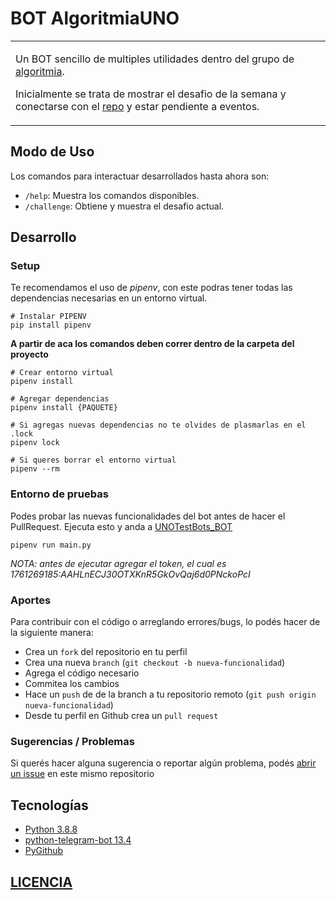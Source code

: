 # BOT AlgoritmiaUNO

<table>
<tr>
<td>

Un BOT sencillo de multiples utilidades dentro del grupo de [algoritmia](https://t.me/algoritmiaUNO).

Inicialmente se trata de mostrar el desafio de la semana y conectarse con el [repo](https://github.com/gnuno/algoritmia) y estar pendiente a eventos.
</td>
</tr>
</table>


## Modo de Uso
Los comandos para interactuar desarrollados hasta ahora son:

* `/help`: Muestra los comandos disponibles.
* `/challenge`: Obtiene y muestra el desafio actual.


## Desarrollo

### Setup

Te recomendamos el uso de *pipenv*, con este podras tener todas las dependencias necesarias en un entorno virtual.
```
# Instalar PIPENV
pip install pipenv
```

**A partir de aca los comandos deben correr dentro de la carpeta del proyecto**
```
# Crear entorno virtual 
pipenv install

# Agregar dependencias 
pipenv install {PAQUETE}

# Si agregas nuevas dependencias no te olvides de plasmarlas en el .lock
pipenv lock 

# Si queres borrar el entorno virtual
pipenv --rm
```

### Entorno de pruebas

Podes probar las nuevas funcionalidades del bot antes de hacer el PullRequest.
Ejecuta esto y anda a [UNOTestBots_BOT](http://t.me/UNOTestBots_BOT)
```
pipenv run main.py
```
*NOTA: antes de ejecutar agregar el token, el cual es 1761269185:AAHLnECJ30OTXKnR5GkOvQaj6d0PNckoPcI*
### Aportes

Para contribuir con el código o arreglando errores/bugs, lo podés hacer de la siguiente manera:

* Crea un `fork` del repositorio en tu perfil
* Crea una nueva `branch` (`git checkout -b nueva-funcionalidad`)
* Agrega el código necesario
* Commitea los cambios
* Hace un `push` de de la branch a tu repositorio remoto (`git push origin nueva-funcionalidad`)
* Desde tu perfil en Github crea un `pull request` 

### Sugerencias / Problemas

Si querés hacer alguna sugerencia o reportar algún problema, podés [abrir un issue](https://github.com/gnuno/bot-tg-algoritmia/issues/new) en este mismo repositorio


## Tecnologías

* [Python 3.8.8](https://www.python.org)
* [python-telegram-bot 13.4](https://github.com/python-telegram-bot/python-telegram-bot)
* [PyGithub](https://pygithub.readthedocs.io/en/latest/)


## [LICENCIA](https://github.com/gnuno/bot-tg-algoritmia/blob/main/LICENSE)
